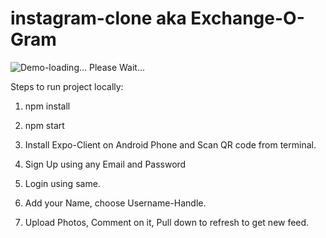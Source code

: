 # instagram-clone aka Exchange-O-Gram

![Demo-loading... Please Wait...](https://github.com/ganesh-deshmukh/exchange-o-gram/blob/master/app/working-demo.gif)

Steps to run project locally:

1. npm install

2. npm start

3. Install Expo-Client on Android Phone and Scan QR code from terminal.

4. Sign Up using any Email and Password

5. Login using same.

6. Add your Name, choose Username-Handle.

7. Upload Photos, Comment on it, Pull down to refresh to get new feed.
